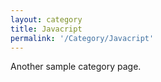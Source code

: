 ```yaml
---
layout: category
title: Javacript
permalink: '/Category/Javacript'
---
```


Another sample category page.
